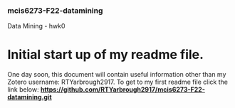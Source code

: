 ### mcis6273-F22-datamining
Data Mining - hwk0
# Initial start up of my readme file.

One day soon, this document will contain useful information other than my Zotero username: RTYarbrough2917.
To get to my first readme file click the link below:
**https://github.com/RTYarbrough2917/mcis6273-F22-datamining.git**

